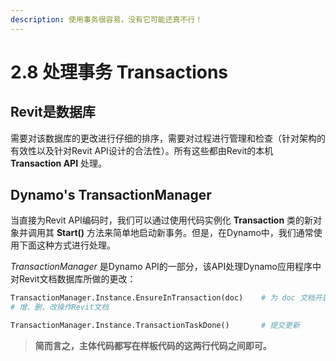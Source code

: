 ```yaml
---
description: 使用事务很容易，没有它可能还真不行！
---
```


# 2.8 处理事务 Transactions

## Revit是数据库

需要对该数据库的更改进行仔细的排序，需要对过程进行管理和检查（针对架构的有效性以及针对Revit API设计的合法性）。所有这些都由Revit的本机 **Transaction API** 处理。

## Dynamo's TransactionManager

当直接为Revit API编码时，我们可以通过使用代码实例化 **Transaction** 类的新对象并调用其 **Start()** 方法来简单地启动新事务。但是，在Dynamo中，我们通常使用下面这种方式进行处理。

*TransactionManager* 是Dynamo API的一部分，该API处理Dynamo应用程序中对Revit文档数据库所做的更改：

```python
TransactionManager.Instance.EnsureInTransaction(doc)    # 为 doc 文档开启事务
# 增、删、改操作Revit文档

TransactionManager.Instance.TransactionTaskDone()       # 提交更新
```

> **简而言之，主体代码都写在样板代码的这两行代码之间即可。**
